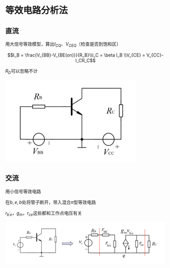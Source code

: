 # 等效电路分析法

## 直流

用大信号等效模型，算出$I_{CQ}$、$V_{CEQ}$（检查是否到饱和区）

$$I_B = \frac{V_{BB}-V_{BE(on)}}{R_B}\\I_C = \beta I_B \\V_{CE} = V_{CC}-I_CR_C$$

$R_D$可以忽略不计

<img src="2b383dcd086bdce112915c0fd788023a.png" alt="1697011834444.png" style="zoom:50%;" />

## 交流

用小信号等效电路

在$b,e,b$处将管子断开，带入混合$\pi$型等效电路

$r_{b^{'}e}$，$g_m$，$r_{ce}$这些都和工作点电压有关

![1697011882869.png](2127a31a26c488c24a5f16cd4873301b.png)